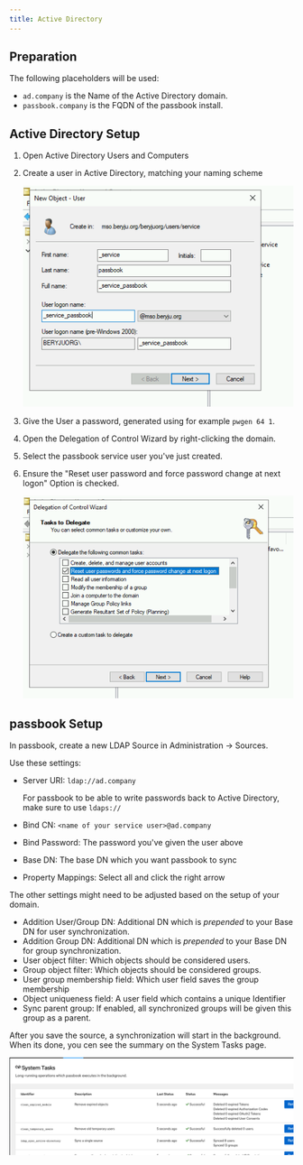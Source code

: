 ```yaml
---
title: Active Directory
---
```


## Preparation

The following placeholders will be used:

-   `ad.company` is the Name of the Active Directory domain.
-   `passbook.company` is the FQDN of the passbook install.

## Active Directory Setup

1. Open Active Directory Users and Computers

2. Create a user in Active Directory, matching your naming scheme

    ![](./01_user_create.png)

3. Give the User a password, generated using for example `pwgen 64 1`.

4. Open the Delegation of Control Wizard by right-clicking the domain.

5. Select the passbook service user you've just created.

6. Ensure the "Reset user password and force password change at next logon" Option is checked.

    ![](./02_delegate.png)

## passbook Setup

In passbook, create a new LDAP Source in Administration -> Sources.

Use these settings:

-   Server URI: `ldap://ad.company`

    For passbook to be able to write passwords back to Active Directory, make sure to use `ldaps://`

-   Bind CN: `<name of your service user>@ad.company`
-   Bind Password: The password you've given the user above
-   Base DN: The base DN which you want passbook to sync
-   Property Mappings: Select all and click the right arrow

The other settings might need to be adjusted based on the setup of your domain.

-   Addition User/Group DN: Additional DN which is _prepended_ to your Base DN for user synchronization.
-   Addition Group DN: Additional DN which is _prepended_ to your Base DN for group synchronization.
-   User object filter: Which objects should be considered users.
-   Group object filter: Which objects should be considered groups.
-   User group membership field: Which user field saves the group membership
-   Object uniqueness field: A user field which contains a unique Identifier
-   Sync parent group: If enabled, all synchronized groups will be given this group as a parent.

After you save the source, a synchronization will start in the background. When its done, you cen see the summary on the System Tasks page.

![](./03_pb_status.png)
